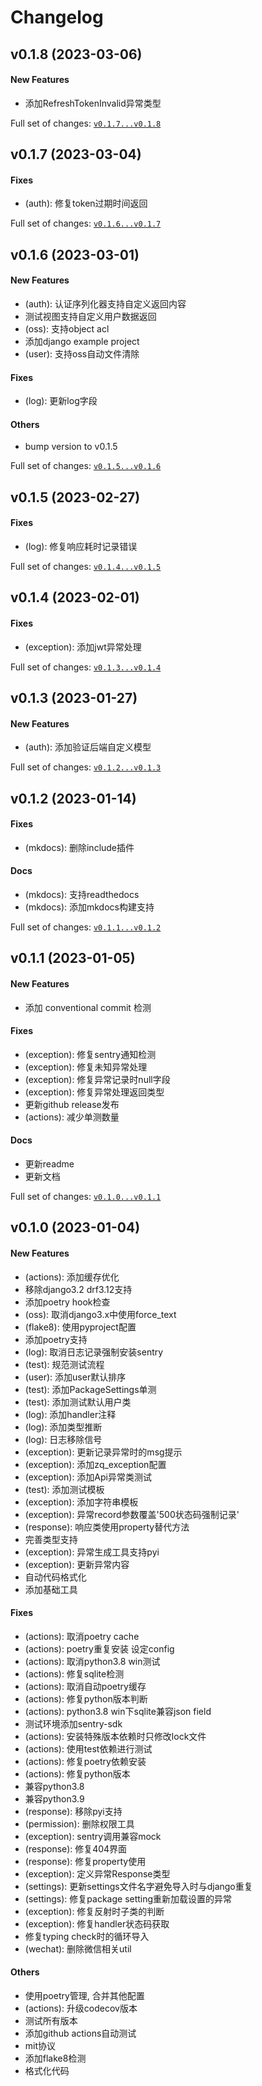 # Changelog

## v0.1.8 (2023-03-06)

#### New Features

* 添加RefreshTokenInvalid异常类型

Full set of changes: [`v0.1.7...v0.1.8`](https://github.com/Nagico/zq-django-util/compare/v0.1.7...v0.1.8)

## v0.1.7 (2023-03-04)

#### Fixes

* (auth): 修复token过期时间返回

Full set of changes: [`v0.1.6...v0.1.7`](https://github.com/Nagico/zq-django-util/compare/v0.1.6...v0.1.7)

## v0.1.6 (2023-03-01)

#### New Features

* (auth): 认证序列化器支持自定义返回内容
* 测试视图支持自定义用户数据返回
* (oss): 支持object acl
* 添加django example project
* (user): 支持oss自动文件清除
#### Fixes

* (log): 更新log字段
#### Others

* bump version to v0.1.5

Full set of changes: [`v0.1.5...v0.1.6`](https://github.com/Nagico/zq-django-util/compare/v0.1.5...v0.1.6)

## v0.1.5 (2023-02-27)

#### Fixes

* (log): 修复响应耗时记录错误

Full set of changes: [`v0.1.4...v0.1.5`](https://github.com/Nagico/zq-django-util/compare/v0.1.4...v0.1.5)

## v0.1.4 (2023-02-01)

#### Fixes

* (exception): 添加jwt异常处理

Full set of changes: [`v0.1.3...v0.1.4`](https://github.com/Nagico/zq-django-util/compare/v0.1.3...v0.1.4)

## v0.1.3 (2023-01-27)

#### New Features

* (auth): 添加验证后端自定义模型

Full set of changes: [`v0.1.2...v0.1.3`](https://github.com/Nagico/zq-django-util/compare/v0.1.2...v0.1.3)

## v0.1.2 (2023-01-14)

#### Fixes

* (mkdocs): 删除include插件
#### Docs

* (mkdocs): 支持readthedocs
* (mkdocs): 添加mkdocs构建支持

Full set of changes: [`v0.1.1...v0.1.2`](https://github.com/Nagico/zq-django-util/compare/v0.1.1...v0.1.2)

## v0.1.1 (2023-01-05)

#### New Features

* 添加 conventional commit 检测
#### Fixes

* (exception): 修复sentry通知检测
* (exception): 修复未知异常处理
* (exception): 修复异常记录时null字段
* (exception): 修复异常处理返回类型
* 更新github release发布
* (actions): 减少单测数量
#### Docs

* 更新readme
* 更新文档

Full set of changes: [`v0.1.0...v0.1.1`](https://github.com/Nagico/zq-django-util/compare/v0.1.0...v0.1.1)

## v0.1.0 (2023-01-04)

#### New Features

* (actions): 添加缓存优化
* 移除django3.2 drf3.12支持
* 添加poetry hook检查
* (oss): 取消django3.x中使用force_text
* (flake8): 使用pyproject配置
* 添加poetry支持
* (log): 取消日志记录强制安装sentry
* (test): 规范测试流程
* (user): 添加user默认排序
* (test): 添加PackageSettings单测
* (test): 添加测试默认用户类
* (log): 添加handler注释
* (log): 添加类型推断
* (log): 日志移除信号
* (exception): 更新记录异常时的msg提示
* (exception): 添加zq_exception配置
* (exception): 添加Api异常类测试
* (test): 添加测试模板
* (exception): 添加字符串模板
* (exception): 异常record参数覆盖'500状态码强制记录'
* (response): 响应类使用property替代方法
* 完善类型支持
* (exception): 异常生成工具支持pyi
* (exception): 更新异常内容
* 自动代码格式化
* 添加基础工具
#### Fixes

* (actions): 取消poetry cache
* (actions): poetry重复安装 设定config
* (actions): 取消python3.8 win测试
* (actions): 修复sqlite检测
* (actions): 取消自动poetry缓存
* (actions): 修复python版本判断
* (actions): python3.8 win下sqlite兼容json field
* 测试环境添加sentry-sdk
* (actions): 安装特殊版本依赖时只修改lock文件
* (actions): 使用test依赖进行测试
* (actions): 修复poetry依赖安装
* (actions): 修复python版本
* 兼容python3.8
* 兼容python3.9
* (response): 移除pyi支持
* (permission): 删除权限工具
* (exception): sentry调用兼容mock
* (response): 修复404界面
* (response): 修复property使用
* (exception): 定义异常Response类型
* (settings): 更新settings文件名字避免导入时与django重复
* (settings): 修复package setting重新加载设置的异常
* (exception): 修复反射时子类的判断
* (exception): 修复handler状态码获取
* 修复typing check时的循环导入
* (wechat): 删除微信相关util
#### Others

* 使用poetry管理, 合并其他配置
* (actions): 升级codecov版本
* 测试所有版本
* 添加github actions自动测试
* mit协议
* 添加flake8检测
* 格式化代码
